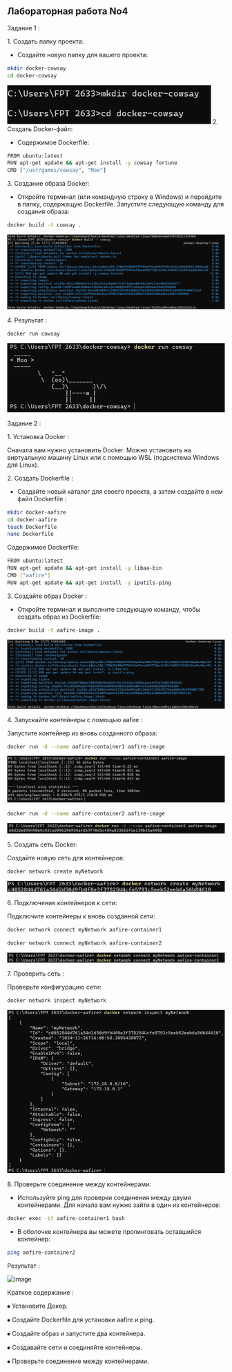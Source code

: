 ## Лабораторная работа No4

Задание 1 :

1\. Создать папку проекта:
- Создайте новую папку для вашего проекта:

```bash
mkdir docker-cowsay
cd docker-cowsay
```
![image](https://github.com/haha523/lab_4.linux/blob/21975dc9072328ec80bc7ed17e62fdf9c352e279/png%20for%20lab/b%C3%A0i%201%20t%E1%BA%A1o%20b%C3%B2.png)
2\. Создать Docker-файл:

- Содержимое Dockerfile:

```bash
FROM ubuntu:latest
RUN apt-get update && apt-get install -y cowsay fortune
CMD ["/usr/games/cowsay", "Moo"]
```

3\. Создание образа Docker:
- Откройте терминал (или командную строку в Windows) и перейдите в папку, содержащую Dockerfile. Запустите следующую команду для создания образа:

```bash
docker build -t cowsay .
```

![image](https://github.com/haha523/lab_4.linux/blob/21975dc9072328ec80bc7ed17e62fdf9c352e279/png%20for%20lab/t%E1%BA%A1o%20b%C3%B2%20X%C3%A2y%20D%E1%BB%B1ng%20Docker%20Image.png)

4\. Результат :

```bash
docker run cowsay
```

![image](https://github.com/haha523/lab_4.linux/blob/21975dc9072328ec80bc7ed17e62fdf9c352e279/png%20for%20lab/h%C3%ACnh%20%E1%BA%A3nh%20con%20b%C3%B2.png)


Задание 2 :

1\. Установка Docker :

Сначала вам нужно установить Docker. Можно установить на виртуальную машину Linux или с помощью WSL (подсистема Windows для Linux).

2\. Создать Dockerfile :

- Создайте новый каталог для своего проекта, а затем создайте в нем файл Dockerfile :

```bash
mkdir docker-aafire
cd docker-aafire
touch Dockerfile
nano Dockerfile
```

Содержимое Dockerfile:

```bash
FROM ubuntu:latest
RUN apt-get update && apt-get install -y libaa-bin
CMD ["aafire"]
RUN apt-get update && apt-get install -y iputils-ping 
```

3\. Создайте образ Docker :

- Откройте терминал и выполните следующую команду, чтобы создать образ из Dockerfile:

```bash
docker build -t aafire-image .
```

![image](https://github.com/haha523/lab_4.linux/blob/043c707c9ec97f0c132255c5fdb938dc280bc506/png%20for%20lab/X%C3%A2y%20d%E1%BB%B1ng%20l%E1%BA%A1i%20Docker%20image%201.png)


4\. Запускайте контейнеры с помощью aafire :

Запустите контейнер из вновь созданного образа:

```bash
docker run -d --name aafire-container1 aafire-image
```

![image](https://github.com/haha523/lab_4.linux/blob/043c707c9ec97f0c132255c5fdb938dc280bc506/png%20for%20lab/containners%201.png)

```bash
docker run -d --name aafire-container2 aafire-image
```

![image](https://github.com/haha523/lab_4.linux/blob/043c707c9ec97f0c132255c5fdb938dc280bc506/png%20for%20lab/containners%202.png)


5\. Создать сеть Docker:

Создайте новую сеть для контейнеров:

```bash
docker network create myNetwork
```

![image](https://github.com/haha523/lab_4.linux/blob/c222540dd54b96d47e4cfe9d445459df2506376e/png%20for%20lab/docker%20network%20connect%20myNetwork.png)

6\. Подключение контейнеров к сети:

Подключите контейнеры к вновь созданной сети:

```bash
docker network connect myNetwork aafire-container1
```

```bash
docker network connect myNetwork aafire-container2
```

![image](https://github.com/haha523/lab_4.linux/blob/c222540dd54b96d47e4cfe9d445459df2506376e/png%20for%20lab/k%E1%BA%BFt%20n%E1%BB%91i%20t%E1%BB%ABng%20container%20v%E1%BB%9Bi%20m%E1%BA%A1ng.png)


7\. Проверить сеть :

Проверьте конфигурацию сети:

```bash
docker network inspect myNetwork
```

![image](https://github.com/haha523/lab_4.linux/blob/c222540dd54b96d47e4cfe9d445459df2506376e/png%20for%20lab/B%C6%B0%E1%BB%9Bc%207%20Ki%E1%BB%83m%20Tra%20C%E1%BA%A5u%20H%C3%ACnh%20M%E1%BA%A1ng.png)

8\. Проверьте соединение между контейнерами:

- Используйте ping для проверки соединения между двумя контейнерами. Для начала вам нужно зайти в один из контейнеров:

```bash
docker exec -it aafire-container1 bash
```

- В оболочке контейнера вы можете пропинговать оставшийся контейнер:

```bash
ping aafire-container2
```

Результат :

![image](https://github.com/haha523/lab_4.linux/blob/247f18abe4ec611820bcc407ff996d63234b8c2c/png%20for%20lab/l%E1%BB%ADa%202.png)


Краткое содержание :

⦁  Установите Докер.

⦁  Создайте Dockerfile для установки aafire и ping.

⦁  Создайте образ и запустите два контейнера.

⦁  Создавайте сети и соединяйте контейнеры.

⦁  Проверьте соединение между контейнерами.



























